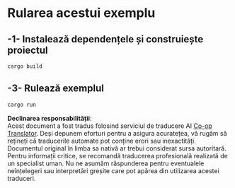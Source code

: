 <!--
CO_OP_TRANSLATOR_METADATA:
{
  "original_hash": "154876082e29d53dc2a2615a65627464",
  "translation_date": "2025-08-18T19:03:05+00:00",
  "source_file": "03-GettingStarted/01-first-server/solution/rust/README.md",
  "language_code": "ro"
}
-->
# Rularea acestui exemplu

## -1- Instalează dependențele și construiește proiectul

```bash
cargo build
```

## -3- Rulează exemplul

```bash
cargo run
```

**Declinarea responsabilității**:  
Acest document a fost tradus folosind serviciul de traducere AI [Co-op Translator](https://github.com/Azure/co-op-translator). Deși depunem eforturi pentru a asigura acuratețea, vă rugăm să rețineți că traducerile automate pot conține erori sau inexactități. Documentul original în limba sa nativă ar trebui considerat sursa autoritară. Pentru informații critice, se recomandă traducerea profesională realizată de un specialist uman. Nu ne asumăm răspunderea pentru eventualele neînțelegeri sau interpretări greșite care pot apărea din utilizarea acestei traduceri.